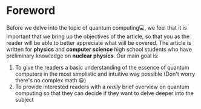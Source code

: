 <!---->
# Foreword

Before we delve into the topic of quantum computing💻, we feel that it is important that we bring up the objectives of the article, so that you as the reader will be able to better appreciate what will be covered. The article is written for **physics** and **computer science** high school students who have preliminary knowledge on **nuclear physics**. Our main goal is:

1. To give the readers a basic understanding of the essence of quantum computers in the most simplistic and intuitive way possible (Don't worry there's no complex math 😀)
2. To provide interested readers with a *really* brief overview on quantum computing so that they can decide if they want to delve deeper into the subject
